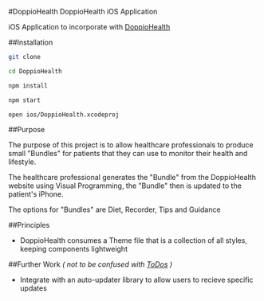 #DoppioHealth
DoppioHealth iOS Application

iOS Application to incorporate with [DoppioHealth](https://github.com/tmhn/doppio)

##Installation
```bash
git clone

cd DoppioHealth

npm install

npm start

open ios/DoppioHealth.xcodeproj
```

##Purpose

The purpose of this project is to allow healthcare professionals to produce small "Bundles" for patients that they can use to monitor their health and lifestyle. 

The healthcare professional generates the "Bundle" from the DoppioHealth website using Visual Programming, the "Bundle" then is updated to the patient's iPhone. 

The options for "Bundles" are Diet, Recorder, Tips and Guidance


##Principles

* DoppioHealth consumes a Theme file that is a collection of all styles, keeping components lightweight

##Further Work
_\( not to be confused with [ToDos](https://github.com/tmhn/doppio-health/blob/master/todo.md) \)_

* Integrate with an auto-updater library to allow users to recieve specific updates
